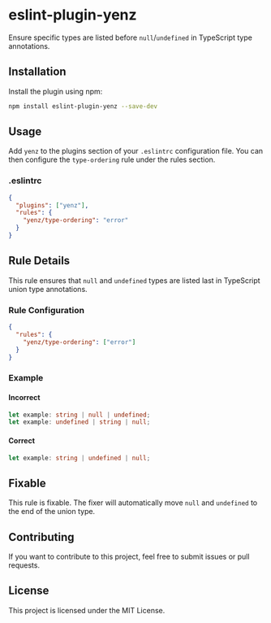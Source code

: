 # eslint-plugin-yenz

Ensure specific types are listed before `null`/`undefined` in TypeScript type annotations.

## Installation

Install the plugin using npm:

```bash
npm install eslint-plugin-yenz --save-dev
```

## Usage

Add `yenz` to the plugins section of your `.eslintrc` configuration file. You can then configure the `type-ordering` rule under the rules section.

### .eslintrc

```json
{
  "plugins": ["yenz"],
  "rules": {
    "yenz/type-ordering": "error"
  }
}
```

## Rule Details

This rule ensures that `null` and `undefined` types are listed last in TypeScript union type annotations.

### Rule Configuration

```json
{
  "rules": {
    "yenz/type-ordering": ["error"]
  }
}
```

### Example

#### Incorrect

```typescript
let example: string | null | undefined;
let example: undefined | string | null;
```

#### Correct

```typescript
let example: string | undefined | null;
```

## Fixable

This rule is fixable. The fixer will automatically move `null` and `undefined` to the end of the union type.

## Contributing

If you want to contribute to this project, feel free to submit issues or pull requests.

## License

This project is licensed under the MIT License.
